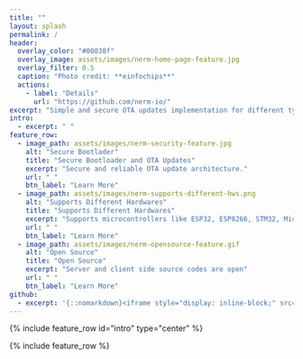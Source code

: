 ```yaml
---
title: ""
layout: splash
permalink: /
header:
  overlay_color: "#00838f"
  overlay_image: assets/images/nerm-home-page-feature.jpg
  overlay_filter: 0.5
  caption: "Photo credit: **einfochips**"
  actions:
    - label: "Details"
      url: "https://github.com/nerm-io/"
excerpt: "Simple and secure OTA updates implementation for different type microcontrollers and communication modules. IoT firmware OTA software upgrades made easy." 
intro:
  - excerpt: " "
feature_row:
  - image_path: assets/images/nerm-security-feature.jpg
    alt: "Secure Bootlader"
    title: "Secure Bootloader and OTA Updates"
    excerpt: "Secure and reliable OTA update architecture."
    url: " "
    btn_label: "Learn More"
  - image_path: assets/images/nerm-supports-different-hws.png
    alt: "Supports Different Hardwares"
    title: "Supports Different Hardwares"
    excerpt: "Supports microcontrollers like ESP32, ESP8266, STM32, Microchip, Atmel and nRF52 and different connection solutions such as Ethernet, Wifi, GSM Modules, Bluetooth and LORA"
    url: " "
    btn_label: "Learn More"
  - image_path: assets/images/nerm-opensource-feature.gif
    alt: "Open Source"
    title: "Open Source"
    excerpt: "Server and client side source codes are open"
    url: " "
    btn_label: "Learn More"
github:
  - excerpt: '{::nomarkdown}<iframe style="display: inline-block;" src="https://ghbtns.com/github-btn.html?user=mmistakes&repo=minimal-mistakes&type=star&count=true&size=large" frameborder="0" scrolling="0" width="160px" height="30px"></iframe> <iframe style="display: inline-block;" src="https://ghbtns.com/github-btn.html?user=mmistakes&repo=minimal-mistakes&type=fork&count=true&size=large" frameborder="0" scrolling="0" width="158px" height="30px"></iframe>{:/nomarkdown}'
---
```


{% include feature_row id="intro" type="center" %}

{% include feature_row %}
